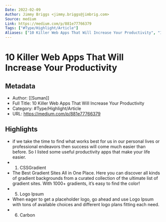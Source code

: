```yaml
---
Date: 2022-02-09
Author: Jimmy Briggs <jimmy.briggs@jimbrig.com>
Source: medium
Link: https://medium.com/p/881e77766379
Tags: ["#Type/Highlight/Article"]
Aliases: ["10 Killer Web Apps That Will Increase Your Productivity", "10 Killer Web Apps That Will Increase Your Productivity"]
---
```

# 10 Killer Web Apps That Will Increase Your Productivity

## Metadata
- Author: [[Suman]]
- Full Title: 10 Killer Web Apps That Will Increase Your Productivity
- Category: #Type/Highlight/Article
- URL: https://medium.com/p/881e77766379

## Highlights
- if we take the time to find what works best for us in our personal lives or professional endeavors then success will come much easier than before. So I listed some useful productivity apps that make your life easier.
- 1. CSSGradient
- The Best Gradient Sites All in One Place. Here you can discover all kinds of gradient backgrounds from a curated collection of the ultimate list of gradient sites. With 1000+ gradients, it’s easy to find the color!
- 5. Logo Ipsum
- When eager to get a placeholder logo, go ahead and use Logo Ipsum with tons of available choices and different logo plans fitting each need.
- 6. Carbon
